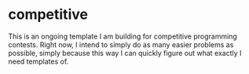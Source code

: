 # competitive

This is an ongoing template I am building for competitive programming contests. Right now, I intend to simply do as many easier problems as possible, simply because this way I can quickly figure out what exactly I need templates of.
